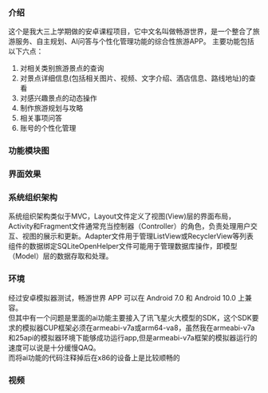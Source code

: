 ### 介绍
这个是我大三上学期做的安卓课程项目，它中文名叫做畅游世界，是一个整合了旅游服务、自主规划、AI问答与个性化管理功能的综合性旅游APP。
主要功能包括以下六点：
1. 对相关类别旅游景点的查询
2. 对景点详细信息(包括相关图片、视频、文字介绍、酒店信息、路线地址)的查看
3. 对感兴趣景点的动态操作
4. 制作旅游规划与攻略
5. 相关事项问答
6. 账号的个性化管理

### 功能模块图

### 界面效果

### 系统组织架构
系统组织架构类似于MVC，Layout文件定义了视图(View)层的界面布局，Activity和Fragment文件通常充当控制器（Controller）的角色，负责处理用户交互、视图的展示和更新。Adapter文件用于管理ListView或RecyclerView等列表组件的数据绑定SQLiteOpenHelper文件可能用于管理数据库操作，即模型（Model）层的数据存取和处理。

### 环境
经过安卓模拟器测试，畅游世界 APP 可以在 Android 7.0 和 Android 10.0 上兼容。 <br>
但其中有一个问题是里面的ai功能主要接入了讯飞星火大模型的SDK，这个SDK要求的模拟器CUP框架必须在armeabi-v7a或arm64-va8，虽然我在armeabi-v7a和25api的模拟器环境下能够成功运行app,但是armeabi-v7a框架的模拟器运行的速度可以说是十分缓慢QAQ。<br>
而将ai功能的代码注释掉后在x86的设备上是比较顺畅的

### 视频

